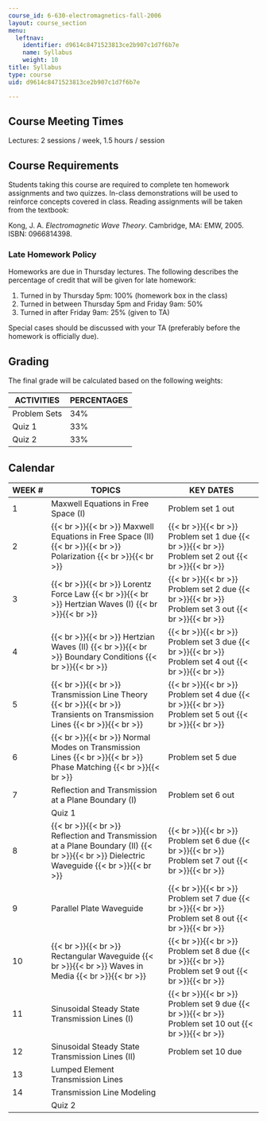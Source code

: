 ```yaml
---
course_id: 6-630-electromagnetics-fall-2006
layout: course_section
menu:
  leftnav:
    identifier: d9614c8471523813ce2b907c1d7f6b7e
    name: Syllabus
    weight: 10
title: Syllabus
type: course
uid: d9614c8471523813ce2b907c1d7f6b7e

---
```


Course Meeting Times
--------------------

Lectures: 2 sessions / week, 1.5 hours / session

Course Requirements
-------------------

Students taking this course are required to complete ten homework assignments and two quizzes. In-class demonstrations will be used to reinforce concepts covered in class. Reading assignments will be taken from the textbook:

Kong, J. A. _Electromagnetic Wave Theory_. Cambridge, MA: EMW, 2005. ISBN: 0966814398.

### Late Homework Policy

Homeworks are due in Thursday lectures. The following describes the percentage of credit that will be given for late homework:

1.  Turned in by Thursday 5pm: 100% (homework box in the class)
2.  Turned in between Thursday 5pm and Friday 9am: 50%
3.  Turned in after Friday 9am: 25% (given to TA)

Special cases should be discussed with your TA (preferably before the homework is officially due).

Grading
-------

The final grade will be calculated based on the following weights:

| ACTIVITIES | PERCENTAGES |
| --- | --- |
| Problem Sets | 34% |
| Quiz 1 | 33% |
| Quiz 2 | 33% 

Calendar
--------

| WEEK # | TOPICS | KEY DATES |
| --- | --- | --- |
| 1 | Maxwell Equations in Free Space (I) | Problem set 1 out |
| 2 |  {{< br >}}{{< br >}} Maxwell Equations in Free Space (II) {{< br >}}{{< br >}} Polarization {{< br >}}{{< br >}}  |  {{< br >}}{{< br >}} Problem set 1 due {{< br >}}{{< br >}} Problem set 2 out {{< br >}}{{< br >}}  |
| 3 |  {{< br >}}{{< br >}} Lorentz Force Law {{< br >}}{{< br >}} Hertzian Waves (I) {{< br >}}{{< br >}}  |  {{< br >}}{{< br >}} Problem set 2 due {{< br >}}{{< br >}} Problem set 3 out {{< br >}}{{< br >}}  |
| 4 |  {{< br >}}{{< br >}} Hertzian Waves (II) {{< br >}}{{< br >}} Boundary Conditions {{< br >}}{{< br >}}  |  {{< br >}}{{< br >}} Problem set 3 due {{< br >}}{{< br >}} Problem set 4 out {{< br >}}{{< br >}}  |
| 5 |  {{< br >}}{{< br >}} Transmission Line Theory {{< br >}}{{< br >}} Transients on Transmission Lines {{< br >}}{{< br >}}  |  {{< br >}}{{< br >}} Problem set 4 due {{< br >}}{{< br >}} Problem set 5 out {{< br >}}{{< br >}}  |
| 6 |  {{< br >}}{{< br >}} Normal Modes on Transmission Lines {{< br >}}{{< br >}} Phase Matching {{< br >}}{{< br >}}  | Problem set 5 due |
| 7 | Reflection and Transmission at a Plane Boundary (I) | Problem set 6 out |
| &nbsp; | Quiz 1 | &nbsp; |
| 8 |  {{< br >}}{{< br >}} Reflection and Transmission at a Plane Boundary (II) {{< br >}}{{< br >}} Dielectric Waveguide {{< br >}}{{< br >}}  |  {{< br >}}{{< br >}} Problem set 6 due {{< br >}}{{< br >}} Problem set 7 out {{< br >}}{{< br >}}  |
| 9 | Parallel Plate Waveguide |  {{< br >}}{{< br >}} Problem set 7 due {{< br >}}{{< br >}} Problem set 8 out {{< br >}}{{< br >}}  |
| 10 |  {{< br >}}{{< br >}} Rectangular Waveguide {{< br >}}{{< br >}} Waves in Media {{< br >}}{{< br >}}  |  {{< br >}}{{< br >}} Problem set 8 due {{< br >}}{{< br >}} Problem set 9 out {{< br >}}{{< br >}}  |
| 11 | Sinusoidal Steady State Transmission Lines (I) |  {{< br >}}{{< br >}} Problem set 9 due {{< br >}}{{< br >}} Problem set 10 out {{< br >}}{{< br >}}  |
| 12 | Sinusoidal Steady State Transmission Lines (II) | Problem set 10 due |
| 13 | Lumped Element Transmission Lines | &nbsp; |
| 14 | Transmission Line Modeling | &nbsp; |
| &nbsp; | Quiz 2 |